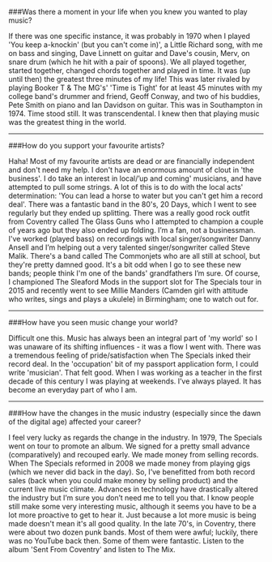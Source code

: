 ###Was there a moment in your life when you knew you wanted to play music?

If there was one specific instance, it was probably in 1970 when I played 'You keep a-knockin' (but you can't come in)', a Little Richard song, with me on bass and singing, Dave Linnett on guitar and Dave's cousin, Merv, on snare drum (which he hit with a pair of spoons). We all played together, started together, changed chords together and played in time. It was (up until then) the greatest three minutes of my life! This was later rivaled by playing Booker T & The MG's' 'Time is Tight' for at least 45 minutes with my college band's drummer and friend, Geoff Conway, and two of his buddies, Pete Smith on piano and Ian Davidson on guitar. This was in Southampton in 1974. Time stood still. It was transcendental. I knew then that playing music was the greatest thing in the world.

***

###How do you support your favourite artists?

Haha! Most of my favourite artists are dead or are financially independent and don't need my help. I don't have an enormous amount of clout in 'the business'. I do take an interest in local/’up and coming' musicians, and have attempted to pull some strings. A lot of this is to do with the local acts' determination: 'You can lead a horse to water but you can't get him a record deal'. There was a fantastic band in the 80's, 20 Days, which I went to see regularly but they ended up splitting. There was a really good rock outfit from Coventry called The Glass Guns who I attempted to champion a couple of years ago but they also ended up folding. I’m a fan, not a businessman. I've worked (played bass) on recordings with local singer/songwriter Danny Ansell and I’m helping out a very talented singer/songwriter called Steve Malik. There's a band called The Commonjets who are all still at school, but they're pretty damned good. It's a bit odd when I go to see these new bands; people think I'm one of the bands' grandfathers I’m sure. Of course, I championed The Sleaford Mods in the support slot for The Specials tour in 2015 and recently went to see Millie Manders (Camden girl with attitude who writes, sings and plays a ukulele) in Birmingham; one to watch out for.

***

###How have you seen music change your world?

Difficult one this. Music has always been an integral part of 'my world' so I was unaware of its shifting influences - it was a flow I went with. There was a tremendous feeling of pride/satisfaction when The Specials inked their record deal. In the 'occupation' bit of my passport application form, I could write 'musician'. That felt good. When I was working as a teacher in the first decade of this century I was playing at weekends. I’ve always played. It has become an everyday part of who I am.

***

###How have the changes in the music industry (especially since the dawn of the digital age) affected your career?

I feel very lucky as regards the change in the industry. In 1979, The Specials went on tour to promote an album. We signed for a pretty small advance (comparatively) and recouped early. We made money from selling records. When The Specials reformed in 2008 we made money from playing gigs (which we never did back in the day). So, I’ve benefitted from both record sales (back when you could make money by selling product) and the current live music climate. Advances in technology have drastically altered the industry but I’m sure you don’t need me to tell you that. I know people still make some very interesting music, although it seems you have to be a lot more proactive to get to hear it. Just because a lot more music is being made doesn't mean it's all good quality. In the late 70's, in Coventry, there were about two dozen punk bands. Most of them were awful; luckily, there was no YouTube back then. Some of them were fantastic. Listen to the album 'Sent From Coventry' and listen to The Mix.
